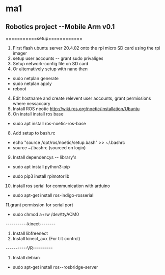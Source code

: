# ma1
## Robotics project --Mobile Arm v0.1

===========setup============

1. First flash ubuntu server 20.4.02 onto the rpi micro SD card using the rpi imager
2. setup user accounts -- grant sudo privaliges
3. Setup network-config file on SD card
4. Or alternatively setup with nano then

- sudo netplan generate
- sudo netplan apply
- reboot
  
4. Edit hostname and create relevent user accounts, grant permissions where nessaccary
5. Install ROS neotic http://wiki.ros.org/noetic/Installation/Ubuntu
6. On install install ros base

- sudo apt install ros-noetic-ros-base

8. Add setup to bash.rc

- echo "source /opt/ros/noetic/setup.bash" >> ~/.bashrc
- source ~/.bashrc (sourced on login)

9. Install dependencys -- library's

- sudo apt install python3-pip

- sudo pip3 install rpimotorlib

10. install ros serial for communication with arduino 

- sudo apt-get install ros-indigo-rosserial

11.grant permission for serial port

- sudo chmod a+rw /dev/ttyACM0

-----------kinect--------

1. Install libfreenect
2. Install kinect_aux (For tilt control)

-----------VR----------

1. Install debian

- sudo apt-get install ros-<rosdistro>-rosbridge-server

